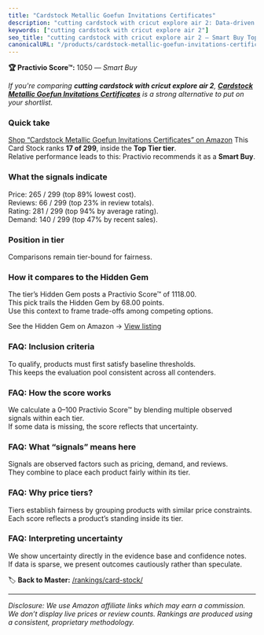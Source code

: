 ```yaml
---
title: "Cardstock Metallic Goefun Invitations Certificates"
description: "cutting cardstock with cricut explore air 2: Data-driven within Top Tier ranking using the Practivio Score™. Positioned by quality, value, demand, findability,…"
keywords: ["cutting cardstock with cricut explore air 2"]
seo_title: "cutting cardstock with cricut explore air 2 — Smart Buy Top Tier (2025)"
canonicalURL: "/products/cardstock-metallic-goefun-invitations-certificates-B0BD2B7TYV/"
---
```


**🏆 Practivio Score™:** 1050 — _Smart Buy_


*If you're comparing **cutting cardstock with cricut explore air 2**, **[Cardstock Metallic Goefun Invitations Certificates](https://www.amazon.com/dp/B0BD2B7TYV?tag=practivio-20)** is a strong alternative to put on your shortlist.*
### Quick take
[Shop “Cardstock Metallic Goefun Invitations Certificates” on Amazon](https://www.amazon.com/dp/B0BD2B7TYV?tag=practivio-20)
This Card Stock ranks **17 of 299**, inside the **Top Tier tier**.  
Relative performance leads to this: Practivio recommends it as a **Smart Buy**.

### What the signals indicate
Price: 265 / 299 (top 89% lowest cost).  
Reviews: 66 / 299 (top 23% in review totals).  
Rating: 281 / 299 (top 94% by average rating).  
Demand: 140 / 299 (top 47% by recent sales).

### Position in tier
Comparisons remain tier-bound for fairness.

### How it compares to the Hidden Gem
The tier’s Hidden Gem posts a Practivio Score™ of 1118.00.  
This pick trails the Hidden Gem by 68.00 points.  
Use this context to frame trade-offs among competing options.  

See the Hidden Gem on Amazon → [View listing](https://www.amazon.com/dp/B00KKXA3LI?tag=practivio-20)

### FAQ: Inclusion criteria
To qualify, products must first satisfy baseline thresholds.  
This keeps the evaluation pool consistent across all contenders.

### FAQ: How the score works
We calculate a 0–100 Practivio Score™ by blending multiple observed signals within each tier.  
If some data is missing, the score reflects that uncertainty.

### FAQ: What “signals” means here
Signals are observed factors such as pricing, demand, and reviews.  
They combine to place each product fairly within its tier.

### FAQ: Why price tiers?
Tiers establish fairness by grouping products with similar price constraints.  
Each score reflects a product’s standing inside its tier.

### FAQ: Interpreting uncertainty
We show uncertainty directly in the evidence base and confidence notes.  
If data is sparse, we present outcomes cautiously rather than speculate.


🏷️ **Back to Master:** [/rankings/card-stock/](/rankings/card-stock/)

---
_Disclosure: We use Amazon affiliate links which may earn a commission. We don’t display live prices or review counts. Rankings are produced using a consistent, proprietary methodology._
